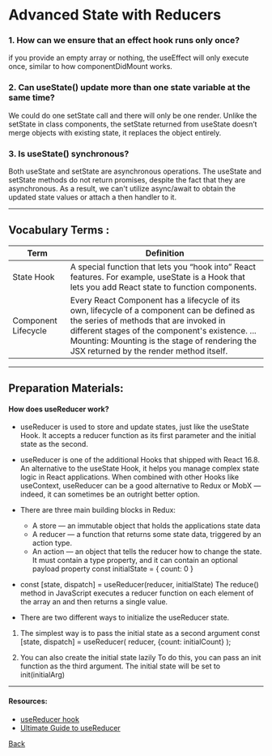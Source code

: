 # Advanced State with Reducers

### 1. How can we ensure that an effect hook runs only once?
if you provide an empty array or nothing, the useEffect will only execute once, similar to how componentDidMount works.

### 2. Can useState() update more than one state variable at the same time?
We could do one setState call and there will only be one render. Unlike the setState in class components, the setState returned from useState doesn’t merge objects with existing state, it replaces the object entirely.

### 3. Is useState() synchronous?
Both useState and setState are asynchronous operations. The useState and setState methods do not return promises, despite the fact that they are asynchronous. As a result, we can't utilize async/await to obtain the updated state values or attach a then handler to it.

*** 
##  Vocabulary Terms :

| Term      | Definition                                                                                                 |
| --------- | ---------------------------------------------------------------------------------------------------------------|
| State Hook|A special function that lets you “hook into” React features. For example, useState is a Hook that lets you add React state to function components.|
| Component Lifecycle|  Every React Component has a lifecycle of its own, lifecycle of a component can be defined as the series of methods that are invoked in different stages of the component's existence. ... Mounting: Mounting is the stage of rendering the JSX returned by the render method itself.|
*** 
## Preparation Materials: 
#### How does useReducer work? 
* useReducer is used to store and update states, just like the useState Hook. It accepts a reducer function as its first parameter and the initial state as the second.

* useReducer is one of the additional Hooks that shipped with React 16.8. An alternative to the useState Hook, it helps you manage complex state logic in React applications. When combined with other Hooks like useContext, useReducer can be a good alternative to Redux or MobX — indeed, it can sometimes be an outright better option.

* There are three main building blocks in Redux:
   * A store — an immutable object that holds the applications state data
   * A reducer — a function that returns some state data, triggered by an action type.
   * An action — an object that tells the reducer how to change the state. It must contain a type property, and it can contain an optional payload property
const initialState = { count: 0 }

* const [state, dispatch] = useReducer(reducer, initialState)
The reduce() method in JavaScript executes a reducer function on each element of the array an and then returns a single value.

* There are two different ways to initialize the useReducer state.

 1. The simplest way is to pass the initial state as a second argument
  const [state, dispatch] = useReducer(
    reducer,
    {count: initialCount}
  );

2. You can also create the initial state lazily
To do this, you can pass an init function as the third argument. The initial state will be set to init(initialArg)
***
#### Resources: 

* [useReducer hook](https://reactjs.org/docs/hooks-reference.html#usereducer)
* [Ultimate Guide to useReducer](https://blog.logrocket.com/guide-to-react-usereducer-hook/)



[Back](https://github.com/En-ZUH/Reading-notes/tree/main/401)